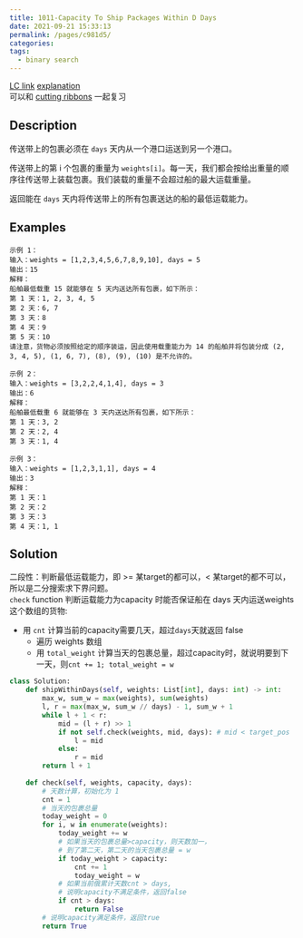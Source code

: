 ```yaml
---
title: 1011-Capacity To Ship Packages Within D Days
date: 2021-09-21 15:33:13
permalink: /pages/c981d5/
categories:
tags:
  - binary search
---
```

[LC link](https://leetcode.com/problems/capacity-to-ship-packages-within-d-days/)
[explanation](https://leetcode-cn.com/problems/capacity-to-ship-packages-within-d-days/solution/gong-shui-san-xie-li-yong-er-duan-xing-z-95zj/)   
可以和 [cutting ribbons](https://emmableu.github.io/blog/pages/d89e60/) 一起复习

## Description
传送带上的包裹必须在 `days` 天内从一个港口运送到另一个港口。

传送带上的第 i 个包裹的重量为 `weights[i]`。每一天，我们都会按给出重量的顺序往传送带上装载包裹。我们装载的重量不会超过船的最大运载重量。

返回能在 `days` 天内将传送带上的所有包裹送达的船的最低运载能力。
 
## Examples
```
示例 1：
输入：weights = [1,2,3,4,5,6,7,8,9,10], days = 5
输出：15
解释：
船舶最低载重 15 就能够在 5 天内送达所有包裹，如下所示：
第 1 天：1, 2, 3, 4, 5
第 2 天：6, 7
第 3 天：8
第 4 天：9
第 5 天：10
请注意，货物必须按照给定的顺序装运，因此使用载重能力为 14 的船舶并将包装分成 (2, 3, 4, 5), (1, 6, 7), (8), (9), (10) 是不允许的。 

示例 2：
输入：weights = [3,2,2,4,1,4], days = 3
输出：6
解释：
船舶最低载重 6 就能够在 3 天内送达所有包裹，如下所示：
第 1 天：3, 2
第 2 天：2, 4
第 3 天：1, 4

示例 3：
输入：weights = [1,2,3,1,1], days = 4
输出：3
解释：
第 1 天：1
第 2 天：2
第 3 天：3
第 4 天：1, 1
```

## Solution
二段性：判断最低运载能力，即 >= 某target的都可以，< 某target的都不可以，所以是二分搜索求下界问题。  
`check` function 判断运载能力为capacity 时能否保证船在 days 天内运送weights这个数组的货物:
- 用 `cnt` 计算当前的capacity需要几天，超过`days`天就返回 false
    - 遍历 weights 数组
    - 用 `total_weight` 计算当天的包裹总量，超过capacity时，就说明要到下一天，则`cnt += 1; total_weight = w`

```python
class Solution:
    def shipWithinDays(self, weights: List[int], days: int) -> int:
        max_w, sum_w = max(weights), sum(weights)
        l, r = max(max_w, sum_w // days) - 1, sum_w + 1
        while l + 1 < r:
            mid = (l + r) >> 1
            if not self.check(weights, mid, days): # mid < target_pos
                l = mid
            else:
                r = mid
        return l + 1
        
    def check(self, weights, capacity, days):
        # 天数计算，初始化为 1
        cnt = 1
        # 当天的包裹总量
        today_weight = 0
        for i, w in enumerate(weights):
            today_weight += w
            # 如果当天的包裹总量>capacity，则天数加一，
            # 到了第二天，第二天的当天包裹总量 = w
            if today_weight > capacity:
                cnt += 1
                today_weight = w
            # 如果当前俄累计天数cnt > days,
            # 说明capacity不满足条件，返回false
            if cnt > days:
                return False
        # 说明capacity满足条件，返回true
        return True
```
